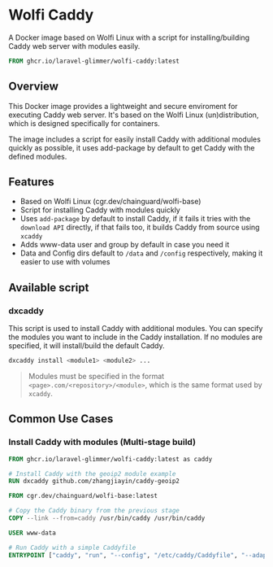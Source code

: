 # Wolfi Caddy

A Docker image based on Wolfi Linux with a script for installing/building Caddy web server with modules easily.

```dockerfile
FROM ghcr.io/laravel-glimmer/wolfi-caddy:latest
```

## Overview

This Docker image provides a lightweight and secure enviroment for executing Caddy web server. It's based on the Wolfi Linux (un)distribution, which is designed specifically for containers.

The image includes a script for easily install Caddy with additional modules quickly as possible, it uses add-package by default to get Caddy with the defined modules.

## Features

- Based on Wolfi Linux (cgr.dev/chainguard/wolfi-base)
- Script for installing Caddy with modules quickly
- Uses `add-package` by default to install Caddy, if it fails it tries with the `download API` directly, if that fails too, it builds Caddy from source using `xcaddy`
- Adds www-data user and group by default in case you need it
- Data and Config dirs default to `/data` and `/config` respectively, making it easier to use with volumes

## Available script

### dxcaddy

This script is used to install Caddy with additional modules. You can specify the modules you want to include in the Caddy installation. If no modules are specified, it will install/build the default Caddy.

```bash
dxcaddy install <module1> <module2> ...
```

> Modules must be specified in the format `<page>.com/<repository>/<module>`, which is the same format used by `xcaddy`.

## Common Use Cases

### Install Caddy with modules (Multi-stage build)

```dockerfile
FROM ghcr.io/laravel-glimmer/wolfi-caddy:latest as caddy

# Install Caddy with the geoip2 module example
RUN dxcaddy github.com/zhangjiayin/caddy-geoip2

FROM cgr.dev/chainguard/wolfi-base:latest

# Copy the Caddy binary from the previous stage
COPY --link --from=caddy /usr/bin/caddy /usr/bin/caddy

USER www-data

# Run Caddy with a simple Caddyfile
ENTRYPOINT ["caddy", "run", "--config", "/etc/caddy/Caddyfile", "--adapter", "caddyfile"]
```